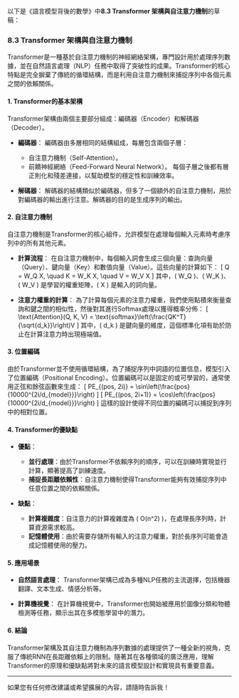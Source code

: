 以下是《語言模型背後的數學》中**8.3 Transformer 架構與自注意力機制**的草稿：

### 8.3 Transformer 架構與自注意力機制

Transformer是一種基於自注意力機制的神經網絡架構，專門設計用於處理序列數據，並在自然語言處理（NLP）任務中取得了突破性的成果。Transformer的核心特點是完全摒棄了傳統的循環結構，而是利用自注意力機制來捕捉序列中各個元素之間的依賴關係。

#### 1. Transformer的基本架構

Transformer架構由兩個主要部分組成：編碼器（Encoder）和解碼器（Decoder）。

- **編碼器**：
  編碼器由多層相同的結構組成，每層包含兩個子層：
  - 自注意力機制（Self-Attention）。
  - 前饋神經網絡（Feed-Forward Neural Network）。
  每個子層之後都有層正則化和殘差連接，以幫助模型的穩定性和訓練效率。

- **解碼器**：
  解碼器的結構類似於編碼器，但多了一個額外的自注意力機制，用於對編碼器的輸出進行注意。解碼器的目的是生成序列的輸出。

#### 2. 自注意力機制

自注意力機制是Transformer的核心組件，允許模型在處理每個輸入元素時考慮序列中的所有其他元素。

- **計算流程**：
  在自注意力機制中，每個輸入詞會生成三個向量：查詢向量（Query）、鍵向量（Key）和數值向量（Value）。這些向量的計算如下：
  \[
  Q = W_Q X, \quad K = W_K X, \quad V = W_V X
  \]
  其中，\( W_Q \)、\( W_K \)、\( W_V \) 是學習的權重矩陣，\( X \) 是輸入的詞向量。

- **注意力權重的計算**：
  為了計算每個元素的注意力權重，我們使用點積來衡量查詢和鍵之間的相似性，然後對其進行Softmax處理以獲得概率分佈：
  \[
  \text{Attention}(Q, K, V) = \text{softmax}\left(\frac{QK^T}{\sqrt{d_k}}\right)V
  \]
  其中，\( d_k \) 是鍵向量的維度，這個標準化項有助於防止在計算注意力時出現極端值。

#### 3. 位置編碼

由於Transformer並不使用循環結構，為了捕捉序列中詞語的位置信息，模型引入了位置編碼（Positional Encoding）。位置編碼可以是固定的或可學習的，通常使用正弦和餘弦函數來生成：
\[
PE_{(pos, 2i)} = \sin\left(\frac{pos}{10000^{2i/d_{model}}}\right)
\]
\[
PE_{(pos, 2i+1)} = \cos\left(\frac{pos}{10000^{2i/d_{model}}}\right)
\]
這樣的設計使得不同位置的編碼可以捕捉到序列中的相對位置。

#### 4. Transformer的優缺點

- **優點**：
  - **並行處理**：由於Transformer不依賴序列的順序，可以在訓練時實現並行計算，顯著提高了訓練速度。
  - **捕捉長距離依賴性**：自注意力機制使得Transformer能夠有效捕捉序列中任意位置之間的依賴關係。

- **缺點**：
  - **計算複雜度**：自注意力的計算複雜度為 \( O(n^2) \)，在處理長序列時，計算資源需求較高。
  - **記憶體使用**：由於需要存儲所有輸入的注意力權重，對於長序列可能會造成記憶體使用的壓力。

#### 5. 應用場景

- **自然語言處理**：
  Transformer架構已成為多種NLP任務的主流選擇，包括機器翻譯、文本生成、情感分析等。

- **計算機視覺**：
  在計算機視覺中，Transformer也開始被應用於圖像分類和物體檢測等任務，顯示出其在多模態學習中的潛力。

#### 6. 結論

Transformer架構及其自注意力機制為序列數據的處理提供了一種全新的視角，克服了傳統RNN在長距離依賴上的限制。隨著其在各種領域的廣泛應用，理解Transformer的原理和優缺點將對未來的語言模型設計和實現具有重要意義。

---

如果您有任何修改建議或希望擴展的內容，請隨時告訴我！